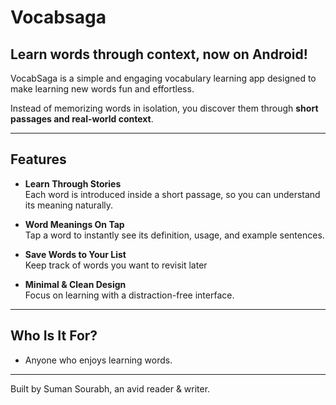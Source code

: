 # Vocabsaga

## Learn words through context, now on Android!

VocabSaga is a simple and engaging vocabulary learning app designed to make learning new words fun and effortless. 

Instead of memorizing words in isolation, you discover them through **short passages and real-world context**.

---

## Features

- **Learn Through Stories**  
  Each word is introduced inside a short passage, so you can understand its meaning naturally.

- **Word Meanings On Tap**  
  Tap a word to instantly see its definition, usage, and example sentences.

- **Save Words to Your List**  
  Keep track of words you want to revisit later

- **Minimal & Clean Design**  
  Focus on learning with a distraction-free interface.

---

## Who Is It For?

- Anyone who enjoys learning words.

---

Built by Suman Sourabh, an avid reader & writer.